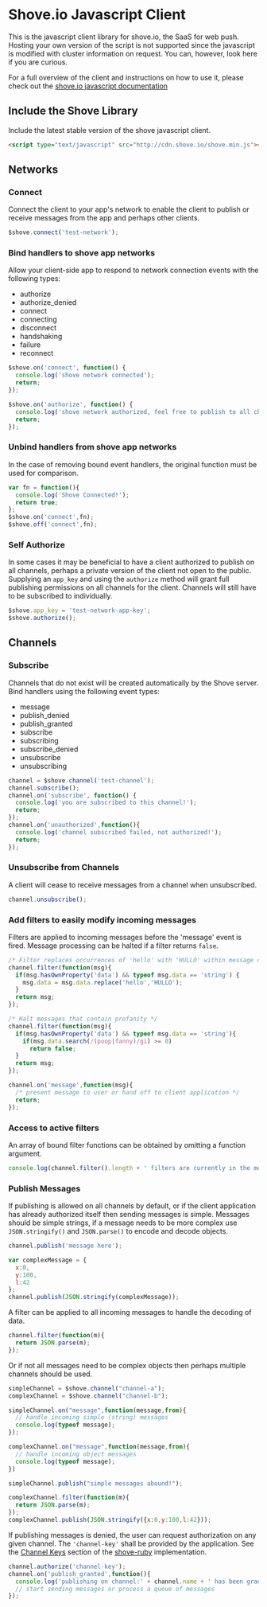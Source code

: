 # Shove.io Javascript Client

This is the javascript client library for shove.io, the SaaS for web push.  Hosting your own version of the script is not supported
since the javascript is modified with cluster information on request.  You can, however, look here if you are curious.

For a full overview of the client and instructions on how to use it,
please check out the [shove.io javascript documentation](http://shove.io/documentation/javascript_api)

## Include the Shove Library

Include the latest stable version of the shove javascript client.

```html
<script type="text/javascript" src="http://cdn.shove.io/shove.min.js"></script>
```

## <a name="shove_networks" ></a>Networks

### <a name="shove_connect" ></a>Connect

Connect the client to your app's network to enable the client to publish or receive messages from the app and perhaps other clients.

```javascript
$shove.connect('test-network');
```

### <a name="shove_events" ></a>Bind handlers to shove app networks

Allow your client-side app to respond to network connection events with the following types:

+ authorize
+ authorize_denied
+ connect
+ connecting
+ disconnect
+ handshaking
+ failure
+ reconnect

```javascript
$shove.on('connect', function() {
  console.log('shove network connected');
  return;
});

$shove.on('authorize', function() {
  console.log('shove network authorized, feel free to publish to all channels');
  return;
});
```

### <a name="shove_on_off" ></a>Unbind handlers from shove app networks

In the case of removing bound event handlers, the original function must be used for comparison.

```javascript
var fn = function(){
  console.log('Shove Connected!');
  return true;
};
$shove.on('connect',fn);
$shove.off('connect',fn);
```

### <a name="shove_authorize" ></a>Self Authorize

In some cases it may be beneficial to have a client authorized to publish on all channels, perhaps a private version of the client not open to the public.  Supplying an `app_key` and using the `authorize` method will grant full publishing permissions on all channels for the client.  Channels will still have to be subscribed to individually.

```javascript
$shove.app_key = 'test-network-app-key';
$shove.authorize();
```

## <a name="channels" ></a>Channels
### <a name="channel_subscribe" ></a>Subscribe

Channels that do not exist will be created automatically by the Shove server.  Bind handlers using the following event types:

+ message
+ publish_denied
+ publish_granted
+ subscribe
+ subscribing
+ subscribe_denied
+ unsubscribe
+ unsubscribing

```javascript
channel = $shove.channel('test-channel');
channel.subscribe();
channel.on('subscribe', function() {
  console.log('you are subscribed to this channel!');
  return;
});
channel.on('unauthorized',function(){
  console.log('channel subscribed failed, not authorized!');
  return;
});
```

### <a name="channel_unsubscribe" ></a>Unsubscribe from Channels

A client will cease to receive messages from a channel when unsubscribed.

```javascript
channel.unsubscribe();
```

### <a name="channel_filters" ></a>Add filters to easily modify incoming messages

Filters are applied to incoming messages before the 'message' event is fired.  Message processing can be halted if a filter returns `false`.

```javascript
/* Filter replaces occurrences of 'hello' with 'HULLO' within message data strings */
channel.filter(function(msg){
  if(msg.hasOwnProperty('data') && typeof msg.data == 'string') {
    msg.data = msg.data.replace('hello','HULLO');
  }
  return msg;
});

/* Halt messages that contain profanity */
channel.filter(function(msg){
  if(msg.hasOwnProperty('data') && typeof msg.data == 'string'){
    if(msg.data.search(/(poop|fanny)/gi) >= 0)
      return false;
  }
  return msg;
});

channel.on('message',function(msg){
  /* present message to user or hand off to client application */
  return;
});
```

### Access to active filters

An array of bound filter functions can be obtained by omitting a function argument.

```javascript
console.log(channel.filter().length + ' filters are currently in the message pipeline.');
```

### <a name="channel_publish" ></a>Publish Messages

If publishing is allowed on all channels by default, or if the client application has already authorized itself then sending messages is simple.  Messages should be simple strings, if a message needs to be more complex use `JSON.stringify()` and `JSON.parse()` to encode and decode objects.

```javascript
channel.publish('message here');

var complexMessage = {
  x:0,
  y:100,
  l:42
};
channel.publish(JSON.stringify(complexMessage));
```

A filter can be applied to all incoming messages to handle the decoding of data.

```javascript
channel.filter(function(m){
  return JSON.parse(m);
});
```

Or if not all messages need to be complex objects then perhaps multiple channels should be used.

```javascript
simpleChannel = $shove.channel("channel-a");
complexChannel = $shove.channel("channel-b");

simpleChannel.on("message",function(message,from){
  // handle incoming simple (string) messages
  console.log(typeof message);
});

complexChannel.on("message",function(message,from){
  // handle incoming object messages
  console.log(typeof message);
})

simpleChannel.publish("simple messages abound!");

complexChannel.filter(function(m){
  return JSON.parse(m);
});
complexChannel.publish(JSON.stringify({x:0,y:100,l:42}));
```

If publishing messages is denied, the user can request authorization on any given channel.  The `'channel-key'` shall be provided by the application.  See the [Channel Keys](https://github.com/shove/shove-ruby#channel_keys "Shove-Ruby:Channel Keys") section of the [shove-ruby](https://github.com/shove/shove-ruby "Shove-Ruby") implementation.

```javascript
channel.authorize('channel-key');
channel.on('publish_granted',function(){
  console.log('publishing on channel:' + channel.name + ' has been granted');
  // start sending messages or process a queue of messages
});
```